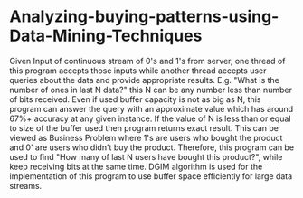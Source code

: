 # Analyzing-buying-patterns-using-Data-Mining-Techniques
Given Input of continuous stream of 0's and 1's from server, one thread of this program accepts those inputs while another thread accepts
user queries about the data and provide appropriate results. E.g. "What is the number of ones in last N data?" this N can be any number less
than number of bits received. Even if used buffer capacity is not as big as N, this program can answer the query with an approximate value
which has around 67%+ accuracy at any given instance.
  If the value of N is less than or equal to size of the buffer used then program returns exact result.
This can be viewed as Business Problem where 1's are users who bought the product and 0' are users who didn't buy the product. Therefore,
this program can be used to find "How many of last N users have bought this product?", while keep receiving bits at the same time.
DGIM algorithm is used for the implementation of this program to use buffer space efficiently for large data streams.
